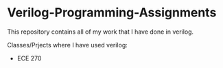 # Verilog-Programming-Assignments

This repository contains all of my work that I have done in verilog.

Classes/Prjects where I have used verilog:
* ECE 270
